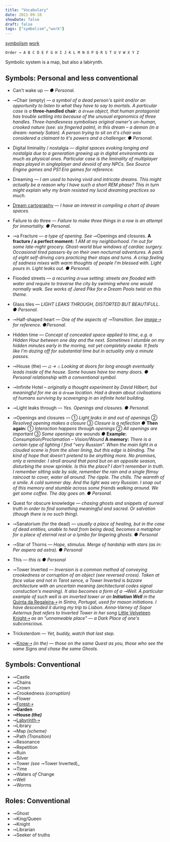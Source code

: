 ```yaml
---
title: "Vocabulary"
date: 2021-09-18
showDate: false
draft: false
tags: ["symbolism","work"]
---
```

[symbolism](/tags/symbolism) [work](/tags/work)

` Order → A B C D E F G H I J K L M N O P Q R S T U V W X Y Z
`

Symbolic system is a map, but also a labirynth.

## Symbols: Personal and less conventional

* Can't wake up _— ● Personal._

* ⊸Chair (empty) — _a symbol of a dead person's spirit and/or an opportunity to listen to what they have to say to mortals. A particular case is a_ **three-handled chair**: _a `dream` object, that human protagonist has trouble settling into because of the unusual ergonomics of three handles. Three-handlesness symbolises original owner's un-human, crooked nature (see: six fingered palm), in this dream – a demon (in a dream: namely Satan). A person trying to sit on it's chair was considered a claimant to it's powers and a challenger. ● Personal._

* Digital liminality / nostalgia — _digital spaces evoking longing and nostalgia due to a generation growing up in digital environments as much as physical ones. Particular case is the liminality of multiplayer maps played in singleplayer and devoid of any NPCs. See Source Engine games and PS1 Era games for reference._

* Dreaming — _I am used to having vivid and intricate dreams. This might actually be a reason why I have such a short REM phase? This in turn might explain why my brain resisted my lucid dreaming practices so much._

* [Dream cartography](/garden/dream-cartography) — _I have an interest in compiling a chart of dream spaces._

* Failure to do three — _Failure to make three things in a row is an attempt for immortality. ● Personal._

* ⊸a Fracture — _a type of opening. See_ ⊸Openings and closures. **A fracture / a perfect moment:**
_1 AM at my neighborhood.
I’m out for some late-night grocery.
Ghost-world blue windows of cardiac surgery.
Occasional tired passers-by on their own nocturnal adventures.
A pack of eight self-driving cars practicing their stops and turns.
A crisp feeling of sadness mixes with warm thoughts of people I’m blessed with.
Light pours in.
Light leaks out. ● Personal._

* Flooded streets — _a recurring `dream` setting: streets are flooded with water and require to traverse the city by swiming where one would normally walk. See works of Jared Pike for a Dream Pools twist on this theme._

* Glass tiles — _LIGHT LEAKS THROUGH, DISTORTED BUT BEAUTIFULL. ● Personal._

* ⊸Half-shaped heart — _One of the aspects of ⊸Transition. See [image⇢](https://www.instagram.com/p/B5lANxQi27A/) for reference. ●Personal._

* Hidden time — *Concept of concealed space applied to time, e.g. a Hidden Hour between one day and the next. Sometimes I stumble on my hidden minutes early in the moring, not yet completely awake. It feels like I'm dozing off for substantial time but in actuality only a minute passes.*

* ⊸House (the) — _⩍ → ⌂
Looking at doors for long enough eventually leads inside of the house.
Some houses have too many doors. ● Personal relationship with a conventional symbol._

* ⊸Infinite Hotel – _originally a thought experiment by  David Hilbert, but meaningful for me as a `dream` location. Had a dream about civilisations of humans surviving by scavenging in an infinite hotel building._

* ⊸Light leaks through — _Yes. Openings and closures. ● Personal._

* ⊸Openings and closures — ① _Light leaks in and out of openings_
② _Resolved opening makes a closure_
③ _Closure is a reflection ●_
**Then again:**
① _Interaction happens through openings_
② _All openings are important_
③ _Some openings are wounds ●_
**Example:**
_Consumption/Proclamation – Vision/Wound_
**A memory:**
_There is a certain type of lighting I find “very Russian”. When the main light in a clouded scene is from the silver lining, but this edge is blinding. The kind of hope that doesn’t pretend to be anything more. No promises, only a reminder._
_I stroll around that pond but on an opposite season, disturbing the snow sprinkle. Is this the place? I don’t remember in truth._
_I remember sitting side by side, remember the rain and a single flimsy raincoat to cover, water all around. The ripple. The chills. The warmth of a smile. A cold summer day. And the light was very Russian._
_I snap out of this memory and stumble across some friends walking around. We get some coffee. The day goes on. ● Personal._

* Quest for obscure knowledge — _chasing ghosts and snippets of surreal truth in order to find something meaningful and sacred. Or salvation (though there is no such thing)._

* ⊸Sanatorium (for the dead) — _usually a place of healing, but in the case of dead entities, unable to heal from being dead, becomes a metaphor for a place of eternal rest or a lymbo for lingering ghosts. ● Personal_

* ⊸Star of Thorns — _Hope, stimulus. Merge of hardship with stars (as in: Per aspera ad astra). ● Personal_

* This — _this is ● Personal_

* ⊸Tower Inverted — _Inversion is a common method of conveying crookedness or corruption of an object (see reversed cross). Taken at face value and not in Tarot sence, a Tower Inverted is bizzare architecture with an uncertain meaning (architectural codes signal constuction's meaning). It also becomes a form of a ⊸Well. A particular example of such well is an inverted tower or an **Initiation Well** in the_ [Quinta da Regaleira⇢](https://en.wikipedia.org/wiki/Quinta_da_Regaleira) _in Sintra, Portugal, used for mason initiations. I have descended it during my trip to Lisbon. Anna-Varney of Sopor Aeternus feat refers to Inverted Tower in her song_ [Little Velveteen Knight⇢](https://songmeanings.com/songs/view/3530822107858538611/) _as an "unnameable place" — a Dark Place of one's subconscious._

* Tricksterdom — _Yet, buddy, watch that last step._

* ⊸[Know⇢](https://www.instagram.com/stories/highlights/18092344267086797/) _(in the)_ — _those on the same Quest as you, those who see the same Signs and chase the same Ghosts._

## Symbols: Conventional

* ⊸Castle
* ⊸Chains
* ⊸Crown
* ⊸Crookedness _(corruption)_
* ⊸Flower
* ⊸[Forest⇢](https://www.instagram.com/transition_space/)
* **⊸Garden**
* **⊸House _(the)_**
* ⊸[Labyrinth⇢](https://www.labyrinthdesigners.org)
* ⊸Library
* ⊸Map _(scheme)_
* ⊸Path _(Transition)_
* ⊸Resonance
* ⊸Repetition
* ⊸Ruin
* ⊸Silver
* ⊸Tower _(see_ ⊸Tower Inverted)_
* ⊸Time
* ⊸Waters *of* Change
* ⊸Well
* ⊸Worms


## Roles: Conventional

* ⊸Ghost
* ⊸King/Queen
* ⊸Knight
* ⊸Librarian
* ⊸Seeker of truths
